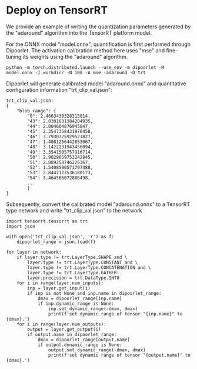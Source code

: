 # Deploy on TensorRT

We provide an example of writing the quantization parameters generated by the "adaround" algorithm into the TensorRT platform model.

For the ONNX model "model.onnx", quantification is first performed through Dipoorlet. The activation calibration method here uses "mse" and fine-tuning its weights using the "adaround" algorithm.

```
python -m torch.distributed.launch --use_env -m dipoorlet -M model.onnx -I workdir/ -N 100 -A mse -adaround -D trt
```

Dipoorlet will generate calibrated model "adaround.onnx" and quantitative configuration information "trt_clip_val.json":


```
trt_clip_val.json:
{
    "blob_range": {
        "0": 2.4663430328313014,
        "43": 2.0301631384284935,
        "44": 2.004604876945847,
        "45": 2.3547358431970458,
        "46": 3.7930725929523827,
        "47": 1.4081256442853067,
        "48": 3.1422231943456094,
        "49": 3.3541505757916714,
        "50": 2.9029659753242845,
        "51": 2.089258746225367,
        "52": 1.5408500571797488,
        "53": 2.8442123536180173,
        "54": 3.464566072806498,
        ...
        }
}
```

Subsequently, convert the calibrated model "adaround.onnx" to a TensorRT type network and write "trt_clip_val.json" to the network

```
import tensorrt.tensorrt as trt
import json

with open('trt_clip_val.json', 'r') as f:
    dipoorlet_range = json.load(f)
    
for layer in network:
    if layer.type != trt.LayerType.SHAPE and \
        layer.type != trt.LayerType.CONSTANT and \
        layer.type != trt.LayerType.CONCATENATION and \
        layer.type != trt.LayerType.GATHER:
        layer.precision = trt.DataType.INT8
    for i in range(layer.num_inputs):
        inp = layer.get_input(i)
        if inp is not None and inp.name in dipoorlet_range:
            dmax = dipoorlet_range[inp.name]
            if inp.dynamic_range is None:
                inp.set_dynamic_range(-dmax, dmax)
                print(f'set dynamic range of tensor "{inp.name}" to {dmax}.')
    for i in range(layer.num_outputs):
        output = layer.get_output(i)
        if output.name in dipoorlet_range:
            dmax = dipoorlet_range[output.name]
            if output.dynamic_range is None:
                output.set_dynamic_range(-dmax, dmax)
                print(f'set dynamic range of tensor "{output.name}" to {dmax}.')
```